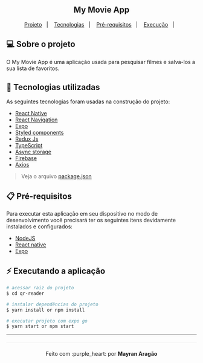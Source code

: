 <h2 align="center">My Movie App</h2>

<p align="center">
 <a href="#computer-sobre-o-projeto">Projeto</a>&nbsp;&nbsp;&nbsp;|&nbsp;&nbsp;&nbsp;
  <a href="#rocket-tecnologias-utilizadas">Tecnologias</a>&nbsp;&nbsp;&nbsp;|&nbsp;&nbsp;&nbsp;
  <a href="#clipboard-pré-requisitos">Pré-requisitos</a>&nbsp;&nbsp;&nbsp;|&nbsp;&nbsp;&nbsp;
  <a href="#zap-executando-a-aplicação">Execução</a>&nbsp;&nbsp;&nbsp;|&nbsp;&nbsp;&nbsp;
</p>

## :computer: Sobre o projeto
O My Movie App é uma aplicação usada para pesquisar filmes e salva-los a sua lista de favoritos.

## :rocket: Tecnologias utilizadas

As seguintes tecnologias foram usadas na construção do projeto:

- [React Native](https://reactnative.dev/)
- [React Navigation](https://reactnavigation.org/)
- [Expo](https://expo.dev/)
- [Styled components](https://styled-components.com/)
- [Redux Js](https://redux.js.org/introduction/getting-started)
- [TypeScript](https://www.typescriptlang.org/)
- [Async storage](https://react-native-async-storage.github.io/async-storage/)
- [Firebase](https://firebase.google.com/?hl=pt)
- [Axios](https://axios-http.com/ptbr/docs/intro)

> Veja o arquivo [package.json](https://github.com/mayran-aragao/my-movie-app/blob/main/package.json)

## :clipboard: Pré-requisitos

Para executar esta aplicação em seu dispositivo no modo de desenvolvimento você precisará ter os seguintes itens devidamente instalados e configurados:

- <a href="https://nodejs.org/en/" target="_blank">NodeJS</a>
- <a href="https://reactnative.dev/" target="_blank">React native</a>
- <a href="https://expo.dev/" target="_blank">Expo</a>

## :zap: Executando a aplicação

```bash
# acessar raiz do projeto
$ cd qr-reader

# instalar dependências do projeto
$ yarn install or npm install

# executar projeto com expo go
$ yarn start or npm start

```

---

<p align="center" style="margin-top: 20px; border-top: 1px solid #eee; padding-top: 20px;">Feito com :purple_heart: por <strong> Mayran Aragão </strong> </p>
